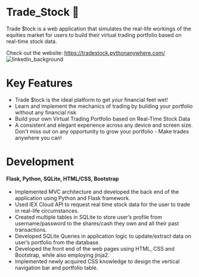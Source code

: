 # Trade_Stock :money_with_wings:
Trade $tock is a web application that simulates the real-life workings of the equities market for users to build their virtual trading portfolio based on real-time stock data.

Check out the website: https://tradestock.pythonanywhere.com/
![linkedin_background](https://user-images.githubusercontent.com/64204835/131700529-0815d061-be4d-4f03-8566-7527b00f09f6.png)

# Key Features
- Trade $tock is the ideal platform to get your financial feet wet! 
- Learn and implement the mechanics of trading by building your portfolio without any financial risk
- Build your own Virtual Trading Portfolio based on Real-Time Stock Data
- A consistent and elegant experience across any device and screen size. Don't miss out on any opportunity to grow your portfolio - Make trades anywhere you can!


# Development
#### Flask, Python, SQLite, HTML/CSS, Bootstrap
- Implemented MVC architecture and developed the back end of the application using Python and Flask framework.
- Used IEX Cloud API to request real time stock data for the user to trade in real-life circumstances.
- Created multiple tables in SQLite to store user’s profile from username/password to the shares/cash they own and all their past transactions.
- Developed SQLite Queries in application logic to update/extract data on user’s portfolio from the database. 
- Developed the front end of the web pages using HTML, CSS and Bootstrap, while also employing jinja2. 
- Implemented newly acquired CSS knowledge to design the vertical navigation bar and portfolio table.


